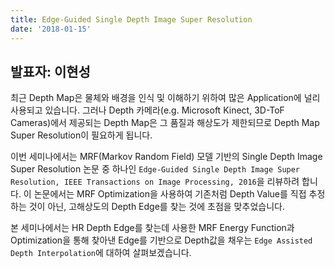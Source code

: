 ```yaml
---
title: Edge-Guided Single Depth Image Super Resolution
date: '2018-01-15'
---
```


## 발표자: 이현성

최근 Depth Map은 물체와 배경을 인식 및 이해하기 위하여 많은 Application에 널리 사용되고 있습니다. 그러나 Depth 카메라(e.g. Microsoft Kinect, 3D-ToF Cameras)에서 제공되는 Depth Map은 그 품질과 해상도가 제한되므로 Depth Map Super Resolution이 필요하게 됩니다.

이번 세미나에서는 MRF(Markov Random Field) 모델 기반의 Single Depth Image Super Resolution 논문 중 하나인 `Edge-Guided Single Depth Image Super Resolution, IEEE Transactions on Image Processing, 2016`을 리뷰하려 합니다. 이 논문에서는 MRF Optimization을 사용하여 기존처럼 Depth Value를 직접 추정하는 것이 아닌, 고해상도의 Depth Edge를 찾는 것에 초점을 맞추었습니다.

본 세미나에서는 HR Depth Edge를 찾는데 사용한 MRF Energy Function과 Optimization을 통해 찾아낸 Edge를 기반으로 Depth값을 채우는 `Edge Assisted Depth Interpolation`에 대하여 살펴보겠습니다.
